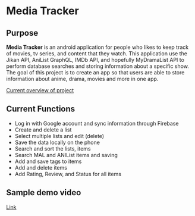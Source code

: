# Media Tracker
## Purpose


**Media Tracker** is an android application for people who likes to keep track of movies, tv series, and content that
they watch. This application use the Jikan API, AniList GraphQL, IMDb API, and hopefully MyDramaList API to perform database searches
and storing information about a specific show. The goal of this project is to create an app so that users are able to
store information about anime, drama, movies and more in one app.

[Current overview of project](https://github.com/jimwei0620/MediaTracker-Android-/releases/tag/v.0.1)

## Current Functions

- Log in with Google account and sync information through Firebase
- Create and delete a list
- Select multiple lists and edit (delete)
- Save the data locally on the phone
- Search and sort the lists, items
- Search MAL and ANIList items and saving
- Add and save tags to items
- Add and delete items
- Add Rating, Review, and Status for all items


## Sample demo video
[Link](https://youtu.be/NmLzhlZ_BmE)


